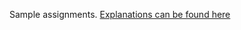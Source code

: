 Sample assignments. [Explanations can be found here](https://docs.google.com/document/d/1GGcd-DD-bHx2BzZeyhcpKIwHScpZxRx20NrG_un1sqc/edit?usp=sharing)

